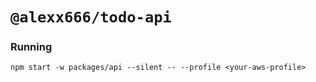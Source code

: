 # `@alexx666/todo-api`

### Running

```
npm start -w packages/api --silent -- --profile <your-aws-profile>
```
